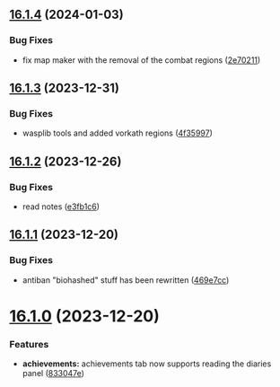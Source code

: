 ## [16.1.4](https://github.com/Torwent/WaspLib/compare/v16.1.3...v16.1.4) (2024-01-03)


### Bug Fixes

* fix map maker with the removal of the combat regions ([2e70211](https://github.com/Torwent/WaspLib/commit/2e702115ffd5226dbcb4b68de8a02d0c6dc3f6c1))



## [16.1.3](https://github.com/Torwent/WaspLib/compare/v16.1.2...v16.1.3) (2023-12-31)


### Bug Fixes

* wasplib tools and added vorkath regions ([4f35997](https://github.com/Torwent/WaspLib/commit/4f35997769012c635bcbc0528db00a9ece08dd81))



## [16.1.2](https://github.com/Torwent/WaspLib/compare/v16.1.1...v16.1.2) (2023-12-26)


### Bug Fixes

* read notes ([e3fb1c6](https://github.com/Torwent/WaspLib/commit/e3fb1c65eabe2ea122dc34f4eca6fb9234600527))



## [16.1.1](https://github.com/Torwent/WaspLib/compare/v16.1.0...v16.1.1) (2023-12-20)


### Bug Fixes

* antiban "biohashed" stuff has been rewritten ([469e7cc](https://github.com/Torwent/WaspLib/commit/469e7cce6a0ea190be96ae6e2485492c943834d4))



# [16.1.0](https://github.com/Torwent/WaspLib/compare/v16.0.4...v16.1.0) (2023-12-20)


### Features

* **achievements:** achievements tab now supports reading the diaries panel ([833047e](https://github.com/Torwent/WaspLib/commit/833047e93d7f147eb8fc89711c973fea3fbdcc07))




